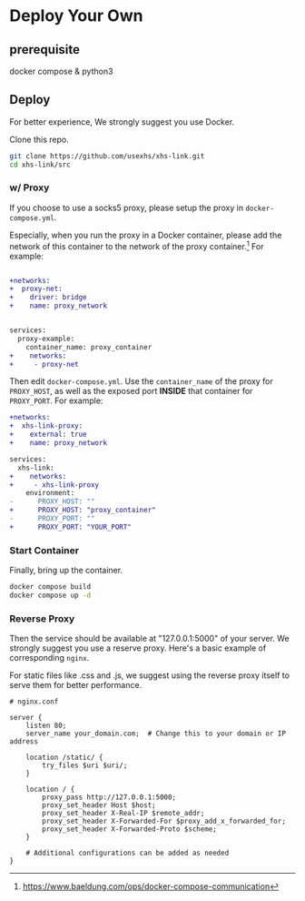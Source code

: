 # Deploy Your Own

## prerequisite

docker compose & python3

## Deploy

For better experience, We strongly suggest you use Docker. 

Clone this repo. 

```bash
git clone https://github.com/usexhs/xhs-link.git
cd xhs-link/src
```

<!-- ### w/o Proxy

The default config presumes a socks5 proxy. If you do not want to use a proxy, comment out the proxy settings in `main.py`. 

```diff
    proxies = {
-        'http': f'socks5://{PROXY_USERNAME}:{PROXY_PASSWORD}@{PROXY_HOST}:{PROXY_PORT}',
-        'https': f'socks5://{PROXY_USERNAME}:{PROXY_PASSWORD}@{PROXY_HOST}:{PROXY_PORT}',
    }
``` -->

### w/ Proxy

If you choose to use a socks5 proxy, please setup the proxy in `docker-compose.yml`. 

Especially, when you run the proxy in a Docker container, please add the network of this container to the network of the proxy container.[^1] For example: 

```diff

+networks:
+  proxy-net:
+    driver: bridge
+    name: proxy_network


services:
  proxy-example:
    container_name: proxy_container
+    networks:
+     - proxy-net
```

Then edit `docker-compose.yml`. Use the `container_name` of the proxy for `PROXY_HOST`, as well as the exposed port **INSIDE** that container for `PROXY_PORT`. For example: 

```diff
+networks: 
+  xhs-link-proxy:
+    external: true
+    name: proxy_network

services:
  xhs-link: 
+    networks:
+     - xhs-link-proxy
    environment:
-      PROXY_HOST: ""
+      PROXY_HOST: "proxy_container"
-      PROXY_PORT: ""
+      PROXY_PORT: "YOUR_PORT"
```

### Start Container

Finally, bring up the container. 

```bash
docker compose build
docker compose up -d
```

### Reverse Proxy

Then the service should be available at "127.0.0.1:5000" of your server. We strongly suggest you use a reserve proxy. Here's a basic example of corresponding `nginx`. 

For static files like .css and .js, we suggest using the reverse proxy itself to serve them for better performance. 

```nginx
# nginx.conf

server {
    listen 80;
    server_name your_domain.com;  # Change this to your domain or IP address

    location /static/ {
        try_files $uri $uri/;
    }

    location / {
        proxy_pass http://127.0.0.1:5000;  
        proxy_set_header Host $host;
        proxy_set_header X-Real-IP $remote_addr;
        proxy_set_header X-Forwarded-For $proxy_add_x_forwarded_for;
        proxy_set_header X-Forwarded-Proto $scheme;
    }

    # Additional configurations can be added as needed
}

```

[^1]: https://www.baeldung.com/ops/docker-compose-communication